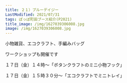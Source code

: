 ```yaml
---
title: ２１）ブルーデイジー
LastModified: 2021/07/31
tags: ぽっぽ町田ブース紹介(P2021)
title_image: /img/1627039306008.jpg
image: /img/1627039306008.jpg
---
```

小物雑貨、エコクラフト、手編みバッグ

ワークショップも開催です

１７日（金）１４時～「ボタンクラフトのミニ小物フック」

１７日（金）１５時３０分～「エコクラフトでミニトレイ」